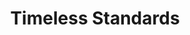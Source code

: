 ---
ee_id_thing: '153'
site: '1'
type: '2'
inv_num: 2010-092
add_credit:
url: 2010-092-timeless-standards-7
title: Timeless Standards
year: '2010'
display_year: '2010'
medium: Inkjet on Comtex
dims: 56 x 40 inches
pitch:
ps:
live_url:
youtube:
https://github.com/coryarcangel/alu:
imgs: timeless-standards-2010-093-full-cropped-database-ropac_1.jpg
subheading:
download:
commission:
related:
layout: things-i-made
---